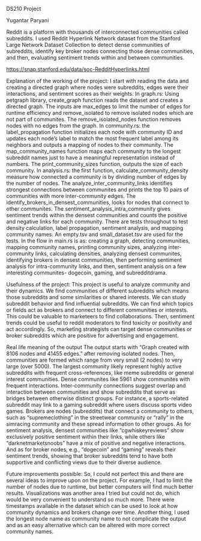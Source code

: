 DS210 Project

Yugantar Paryani

Reddit is a platform with thousands of interconnected communities called subreddits. I used Reddit Hyperlink Network dataset from the Stanford Large Network Dataset Collection to detect dense communities of subreddits, identify key broker nodes connecting those dense communities, and then, evaluating sentiment trends within and between communities. 

https://snap.stanford.edu/data/soc-RedditHyperlinks.html

Explanation of the working of the project:
I start with reading the data and creating a directed graph where nodes were subreddits, edges were their interactions, and sentiment scores as their weights. 
In graph.rs: Using petgraph library, create_graph function reads the dataset and creates a directed graph. The inputs are max_edges to limit the number of edges for runtime efficiency and remove_isolated to remove isolated nodes which are not part of communites. The remove_isolated_nodes function removes nodes with no edges from the graph.
In community.rs: the label_propagation function initializes each node with community ID and updates each node’s label to match the most frequent label among its neighbors and outputs a mapping of nodes to their community. The map_community_names function maps each community to the longest subreddit names just to have a meaningful representation instead of numbers. The print_community_sizes function, outputs the size of each community. 
In analysis.rs: the first function, calculate_community_density measure how connected a community is by dividing number of edges by the number of nodes. The analyze_inter_community_links identifies strongest connections between communites and prints the top 10 pairs of communities with more inter-community edges. The identify_brokers_in_densest_communities, looks for nodes that connect to other communites. The sentiment_analysis_intra_community gives sentiment trends within the densest communities and counts the positive and negative links for each community. 
There are tests throughout to test density calculation, label propagation, sentiment analysis, and mapping community names. An empty.tsv and small_dataset.tsv are used for the tests.
In the flow in main.rs is as: creating a graph, detecting communities, mapping community names, printing community sizes, analyzing inter-community links, calculating densities, analyzing densest communites, identifying brokers in densest communities, then performing sentiment analysis for intra-community links, and then, sentiment analysis on a few interesting communites- dogecoin, gaming, and subredditdrama. 

Usefulness of the project:
This project is useful to analyze community and their dynamics. We find communities of different subreddits which means those subreddits and some similarities or shared interests. We can study subreddit behavior and find influential subreddits. We can find which topics or fields act as brokers and connect to different communities or interests. This could be valuable to marketeers to find collaborations. Then, sentiment trends could be useful to reddit moderators to find toxicity or positivity and act accordingly. So, marketing strategists can target dense communities or broker subreddits which are positive for advertising and engagement. 

Real life meaning of the output
The output starts with “Graph created with 8106 nodes and 41455 edges.” after removing isolated nodes. Then, communities are formed which range from very small (2 nodes) to very large (over 5000). The largest community likely represent highly active subreddits with frequent cross-references, like meme subreddits or general interest communities. Dense communites like 5961 show communites with frequent interactions.  Inter-community connections suggest overlap and interaction between communities and show subreddits that serve as bridges between otherwise distinct groups. For instance, a sports-related subreddit may link to a gaming subreddit where users discuss sports video games. Brokers are nodes (subreddits) that connect a community to others, such as “supremeclothing” in the streetwear community or “rally” in the simracing community and these spread information to other groups. As for sentiment analysis, densest communities like “cgwhiskeyreviews” show exclusively positive sentiment within their links, while others like “darknetmarketsnoobs” have a mix of positive and negative interactions. And as for broker nodes, e.g., “dogecoin” and “gaming” reveals their sentiment trends, showing that broker subreddits tend to have both supportive and conflicting views due to their diverse audience. 

Future improvements possible:
So, I could not perfect this and there are several ideas to improve upon on the project. For example, I had to limit the number of nodes due to runtime, but better computers will find much better results. Visualizations was another area I tried but could not do, which would be very convenient to understand so much more. There were timestamps available in the dataset which can be used to look at how community dynamics and brokers change over time. Another thing, I used the longest node name as community name to not complicate the output and as an easy alternative which can be altered with more correct community names. 

